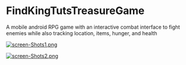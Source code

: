 # FindKingTutsTreasureGame
A mobile android RPG game with an interactive combat interface to fight enemies while also tracking location, items, hunger, and health

[![screen-Shots1.png](https://i.postimg.cc/LsThc9ym/screen-Shots1.png)](https://postimg.cc/1g896Qhd)

[![screen-Shots2.png](https://i.postimg.cc/66STJ1h4/screen-Shots2.png)](https://postimg.cc/Sj6mcd3m)
